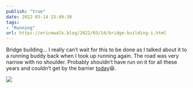 ```yaml
---
publish: "true"
date: 2022-03-14 15:49:30
tags:
- "Running"
url: https://ericmwalk.blog/2022/03/14/bridge-building-i.html
---
```

Bridge building... I really can’t wait for this to be done as I talked about it to a running buddy back when I took up running again. The road was very narrow with no shoulder. Probably shouldn’t have run on it for all these years and couldn’t get by the barrier [today](http://www.strava.com/activities/6824705190)😆.


![](https://ericmwalk.blog/uploads/2022/8f3651fc42.jpg)
